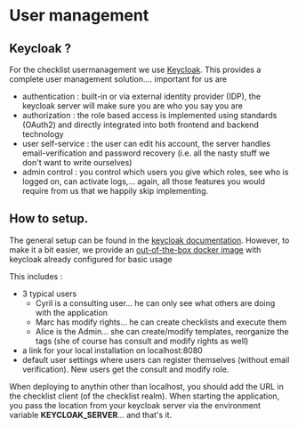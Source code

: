 # User management

## Keycloak ?

For the checklist usermanagement we use [Keycloak](http://www.keycloak.org/). This provides a complete user management solution.... important for us are 

* authentication : built-in or via external identity provider (IDP), the keycloak server will make sure you are who you say you are
* authorization : the role based access is implemented using standards (OAuth2) and directly integrated into both frontend and backend technology
* user self-service : the user can edit his account, the server handles email-verification and password recovery (i.e. all the nasty stuff we don't want to write ourselves)
* admin control : you control which users you give which roles, see who is logged on, can activate logs,... again, all those features you would require from us that we happily skip implementing.


## How to setup.

The general setup can be found in the [keycloak documentation](https://keycloak.gitbooks.io/getting-started-tutorials/content/v/2.4/index.html). However, to make it a bit easier, we provide
an [out-of-the-box docker image](https://hub.docker.com/r/kullervo16/keycloak4cl/) with keycloak already configured for basic usage

This includes :
* 3 typical users
  - Cyril is a consulting user... he can only see what others are doing with the application
  - Marc has modify rights... he can create checklists and execute them
  - Alice is the Admin... she can create/modify templates, reorganize the tags (she of course has consult and modify rights as well)
* a link for your local installation on localhost:8080
* default user settings where users can register themselves (without email verification). New users get the consult and modify role.

When deploying to anythin other than localhost, you should add the URL in the checklist client (of the checklist realm). When starting the application, you pass the location from your keycloak 
server via the environment variable **KEYCLOAK_SERVER**... and that's it.